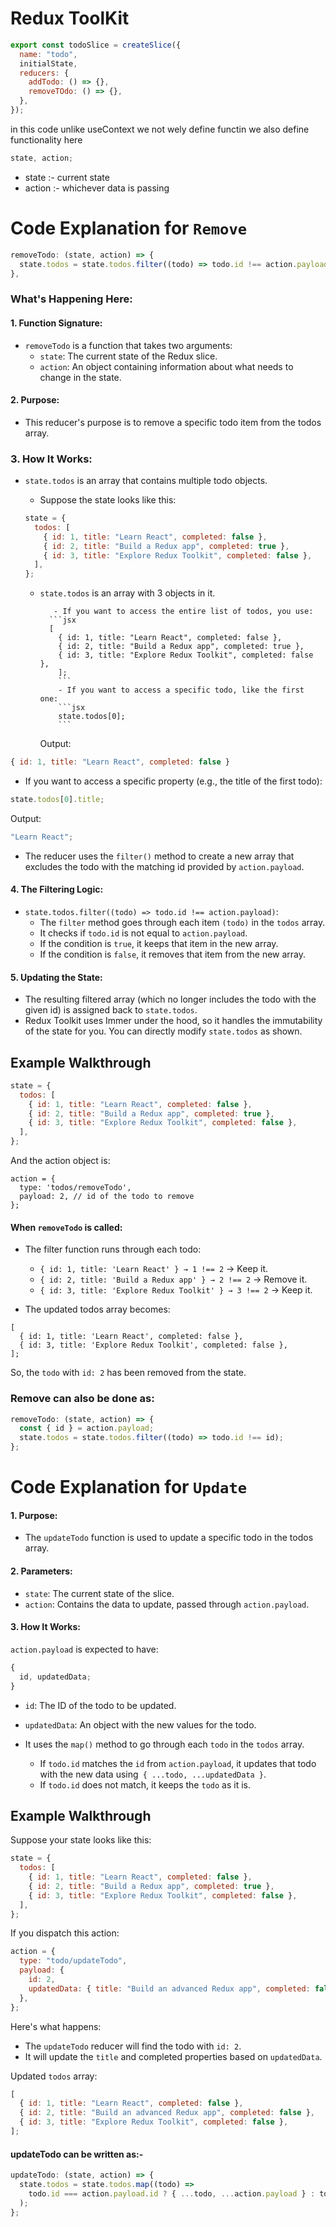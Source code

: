 # Redux ToolKit

```jsx
export const todoSlice = createSlice({
  name: "todo",
  initialState,
  reducers: {
    addTodo: () => {},
    removeTOdo: () => {},
  },
});
```

in this code unlike useContext we not wely define functin we also define functionality here

```jsx
state, action;
```

- state :- current state
- action :- whichever data is passing

# Code Explanation for `Remove`

```jsx
removeTodo: (state, action) => {
  state.todos = state.todos.filter((todo) => todo.id !== action.payload);
},
```

### What's Happening Here:

#### 1. Function Signature:

- `removeTodo` is a function that takes two arguments:
  - `state`: The current state of the Redux slice.
  - `action`: An object containing information about what needs to change in the state.

#### 2. Purpose:

- This reducer's purpose is to remove a specific todo item from the todos array.

### 3. How It Works:

- `state.todos` is an array that contains multiple todo objects.

  - Suppose the state looks like this:

  ```jsx
  state = {
    todos: [
      { id: 1, title: "Learn React", completed: false },
      { id: 2, title: "Build a Redux app", completed: true },
      { id: 3, title: "Explore Redux Toolkit", completed: false },
    ],
  };
  ```

  - `state.todos` is an array with 3 objects in it.

           - If you want to access the entire list of todos, you use:
          ```jsx
          [
            { id: 1, title: "Learn React", completed: false },
            { id: 2, title: "Build a Redux app", completed: true },
            { id: 3, title: "Explore Redux Toolkit", completed: false },
            ];
            ```
            - If you want to access a specific todo, like the first one:
            ```jsx
            state.todos[0];
            ```

    Output:

```jsx
{ id: 1, title: "Learn React", completed: false }
```

- If you want to access a specific property (e.g., the title of the first todo):

```jsx
state.todos[0].title;
```

Output:

```jsx
"Learn React";
```

- The reducer uses the `filter()` method to create a new array that excludes the todo with the matching id provided by `action.payload`.

#### 4. The Filtering Logic:

- `state.todos.filter((todo) => todo.id !== action.payload)`:
  - The `filter` method goes through each item `(todo)` in the `todos` array.
  - It checks if `todo.id` is not equal to `action.payload`.
  - If the condition is `true`, it keeps that item in the new array.
  - If the condition is `false`, it removes that item from the new array.

#### 5. Updating the State:

- The resulting filtered array (which no longer includes the todo with the given id) is assigned back to `state.todos`.
- Redux Toolkit uses Immer under the hood, so it handles the immutability of the state for you. You can directly modify `state.todos` as shown.

## Example Walkthrough

```jsx
state = {
  todos: [
    { id: 1, title: "Learn React", completed: false },
    { id: 2, title: "Build a Redux app", completed: true },
    { id: 3, title: "Explore Redux Toolkit", completed: false },
  ],
};
```

And the action object is:

```JSX
action = {
  type: 'todos/removeTodo',
  payload: 2, // id of the todo to remove
};
```

#### When `removeTodo` is called:

- The filter function runs through each todo:

  - `{ id: 1, title: 'Learn React' } → 1 !== 2` → Keep it.
  - `{ id: 2, title: 'Build a Redux app' } → 2 !== 2` → Remove it.
  - `{ id: 3, title: 'Explore Redux Toolkit' } → 3 !== 2` → Keep it.

- The updated todos array becomes:

```JSX
[
  { id: 1, title: 'Learn React', completed: false },
  { id: 3, title: 'Explore Redux Toolkit', completed: false },
];
```

So, the `todo` with `id: 2` has been removed from the state.

### Remove can also be done as:

```jsx
removeTodo: (state, action) => {
  const { id } = action.payload;
  state.todos = state.todos.filter((todo) => todo.id !== id);
};
```

# Code Explanation for `Update`

#### 1. Purpose:

- The `updateTodo` function is used to update a specific todo in the todos array.

#### 2. Parameters:

- `state`: The current state of the slice.
- `action`: Contains the data to update, passed through `action.payload`.

#### 3. How It Works:

`action.payload` is expected to have:

```jsx
{
  id, updatedData;
}
```

- `id`: The ID of the todo to be updated.
- `updatedData`: An object with the new values for the todo.

- It uses the `map()` method to go through each `todo` in the `todos` array.
  - If `todo.id` matches the `id` from `action.payload`, it updates that todo with the new data using` { ...todo, ...updatedData }`.
  - If `todo.id` does not match, it keeps the `todo` as it is.

## Example Walkthrough

Suppose your state looks like this:

```jsx
state = {
  todos: [
    { id: 1, title: "Learn React", completed: false },
    { id: 2, title: "Build a Redux app", completed: true },
    { id: 3, title: "Explore Redux Toolkit", completed: false },
  ],
};
```

If you dispatch this action:

```jsx
action = {
  type: "todo/updateTodo",
  payload: {
    id: 2,
    updatedData: { title: "Build an advanced Redux app", completed: false },
  },
};
```

Here's what happens:

- The `updateTodo` reducer will find the todo with `id: 2`.
- It will update the `title` and completed properties based on `updatedData`.

Updated `todos` array:

```jsx
[
  { id: 1, title: "Learn React", completed: false },
  { id: 2, title: "Build an advanced Redux app", completed: false },
  { id: 3, title: "Explore Redux Toolkit", completed: false },
];
```

#### updateTodo can be written as:-

```jsx
updateTodo: (state, action) => {
  state.todos = state.todos.map((todo) =>
    todo.id === action.payload.id ? { ...todo, ...action.payload } : todo
  );
};
```
